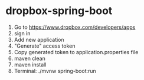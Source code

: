 # dropbox-spring-boot
 1. Go to https://www.dropbox.com/developers/apps
 2. sign in
 3. Add new application
 4. "Generate" access token
 5. Copy generated token to application.properties file
 6. maven clean
 7. maven install
 8. Terminal: ./mvnw spring-boot:run
